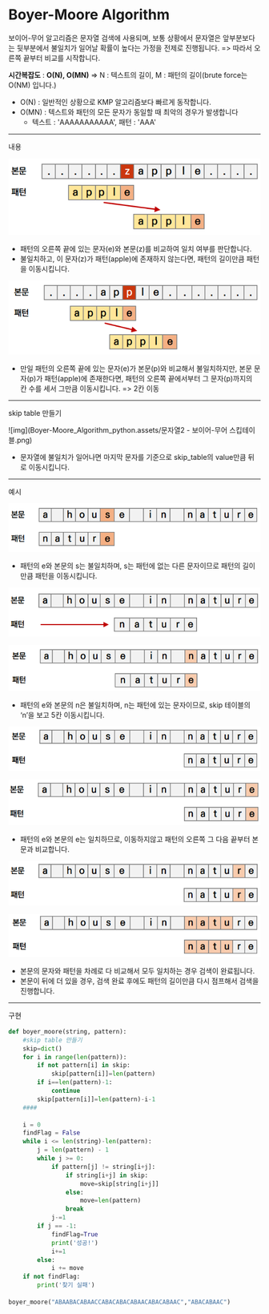 <h1>Boyer-Moore Algorithm</h1>

보이어-무어 알고리즘은 문자열 검색에 사용되며, 보통 상황에서 문자열은 앞부분보다는 뒷부분에서 불일치가 일어날 확률이 높다는 가정을 전제로 진행됩니다. => 따라서 오른쪽 끝부터 비교를 시작합니다.

**시간복잡도** : **O(N), O(MN)** => N : 텍스트의 길이, M : 패턴의 길이(brute force는 O(NM) 입니다.)

- O(N) : 일반적인 상황으로 KMP 알고리즘보다 빠르게 동작합니다.
- O(MN) : 텍스트와 패턴의 모든 문자가 동일할 때 최악의 경우가 발생합니다
  - 텍스트 : 'AAAAAAAAAAA', 패턴 : 'AAA'

---

내용

![img](Boyer-Moore_Algorithm_python.assets/algo15_1.PNG)

- 패턴의 오른쪽 끝에 있는 문자(e)와 본문(z)를 비교하여 일치 여부를 판단합니다.
- 불일치하고, 이 문자(z)가 패턴(apple)에 존재하지 않는다면, 패턴의 길이만큼 패턴을 이동시킵니다.

![img](Boyer-Moore_Algorithm_python.assets/algo15_2.PNG)

- 만일 패턴의 오른쪽 끝에 있는 문자(e)가 본문(p)와 비교해서 불일치하지만, 본문 문자(p)가 패턴(apple)에 존재한다면, 패턴의 오른쪽 끝에서부터 그 문자(p)까지의 칸 수를 세서 그만큼 이동시킵니다. => 2칸 이동

---

skip table 만들기

![img](Boyer-Moore_Algorithm_python.assets/문자열2 - 보이어-무어 스킵테이블.png)

- 문자열에 불일치가 일어나면 마지막 문자를 기준으로 skip_table의 value만큼 뒤로 이동시킵니다.

---

예시

![img](Boyer-Moore_Algorithm_python.assets/algo15_4.PNG)

- 패턴의 e와 본문의 s는 불일치하며, s는 패턴에 없는 다른 문자이므로 패턴의 길이만큼 패턴을 이동시킵니다.

![img](Boyer-Moore_Algorithm_python.assets/algo15_5.PNG)

![img](Boyer-Moore_Algorithm_python.assets/algo15_6.PNG)

- 패턴의 e와 본문의 n은 불일치하며, n는 패턴에 있는 문자이므로, skip 테이블의 ‘n’을 보고 5칸 이동시킵니다.

![img](Boyer-Moore_Algorithm_python.assets/algo15_7.PNG)

![img](Boyer-Moore_Algorithm_python.assets/algo15_8.PNG)

- 패턴의 e와 본문의 e는 일치하므로, 이동하지않고 패턴의 오른쪽 그 다음 끝부터 본문과 비교합니다.

![img](Boyer-Moore_Algorithm_python.assets/algo15_9.PNG)

![img](Boyer-Moore_Algorithm_python.assets/algo15_10.PNG)

- 본문의 문자와 패턴을 차례로 다 비교해서 모두 일치하는 경우 검색이 완료됩니다.
- 본문이 뒤에 더 있을 경우, 검색 완료 후에도 패턴의 길이만큼 다시 점프해서 검색을 진행합니다.

---

구현

```python
def boyer_moore(string, pattern):
    #skip table 만들기
    skip=dict()
    for i in range(len(pattern)):
        if not pattern[i] in skip:
            skip[pattern[i]]=len(pattern)
        if i==len(pattern)-1:
            continue
        skip[pattern[i]]=len(pattern)-i-1
    ####

    i = 0
    findFlag = False
    while i <= len(string)-len(pattern):
        j = len(pattern) - 1
        while j >= 0:
            if pattern[j] != string[i+j]:
                if string[i+j] in skip:
                    move=skip[string[i+j]]
                else:
                    move=len(pattern)
                break
            j-=1
        if j == -1:
            findFlag=True
            print('성공!')
            i+=1
        else:
            i += move
    if not findFlag:
        print('찾기 실패')

boyer_moore("ABAABACABAACCABACABACABAACABACABAAC","ABACABAAC")
```